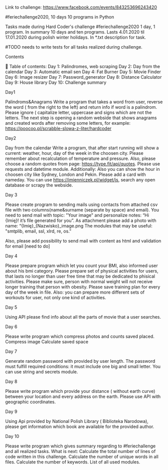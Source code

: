 Link to challenge: 
https://www.facebook.com/events/843253696243420

#feriechallenge2020, 10 days 10 programs in Python 

Tasks made during Hard Coder's challenge #feriechallenge2020 1 day, 1 program. In summary 10 days and ten programs. Lasts 4.01.2020 til 17.01.2020 during polish winter holidays. In *.txt description for task.

#TODO needs to write tests for all tasks realized during challenge. 

Contents 

📖 Table of contents:
Day 1: Palindromes, web scraping
Day 2: Day from the calendar 
Day 3: Automatic email sen
Day 4: Fat Burner
Day 5: Movie Finder
Day 6: Image resizer
Day 7: Password_generator
Day 8: Distance Calculator
Day 9:  House library
Day 10: Challenge summary 

Day1 

Palindroms&Anagrams 
Write a program that takes a word from user, reverse the word ( from the right to the left)  and return info if word is a palindrom.  Please ignore ( capitalize letter, uppercase and signs which are not  the letters.  The next step is opening a random webside that shows anagrams and created words after removing some letters, for example: https://poocoo.pl/scrabble-slowa-z-liter/hardcoder 

Day2 

Day from the calendar 
Write a program,  that after start running will show a current: weather, hour, day of the week in the choosen city. Please remember about recalculation of  temperature and  pressure. Also, please choose a random quotes from page:  https://type.fit/api/quotes. 
Please use requests and datetime module. 
Additionally: 
Also you can  show   the hour in choosen city like Sydney, London and Pekin. 
Please add  a card with nameday. You can use https://imienniczek.pl/widget/js, search any open database  or scrapy the webside. 

Day 3 

Please create program to sending mails using contacts from attached csv file with two columns(name&surname (separate by space)  and email). 
You need to send mail with topic: "Your image"  and personalize notes: “Hi {Imię}! it’s file generated for you”.  As attachment please add a photo with name: “{Imię}_{Nazwisko}_image.png
The modules that may be useful: "smtplib, email, ssl, xlrd, re, os." 

Also,  please add possibility to send mail with content as html and validation for email [need to do] 

Day 4 

Please prepare program which let you count your BMI, also  informed user about  his bmi category. Please prepare set of physical activities for users, that lasts no longer than user free time  that  may be dedicated to phisical activities. 
Please make sure,  person with normal weight  will not receive longer  training that person with obesity.  Please save training plan  for every day of the week  in file. 
Also: you can prepare more different sets of workouts for user, not only one kind of activities.

Day 5

Using  API please find info about all the parts of movie that a user searches.

Day 6 

Please write program which compress photos and counts saved placed. 
Compress image
Calculate saved space

Day 7 

Generate random password with provided by user length.  The password must fulfill  required conditions: it must include one big and small letter. You can use  string and secrets module. 

Day 8 

Please write program which provide your distance ( without earth curve) between your location and every address on the earth. 
Please use API with geographic coordinates. 

Day 9 

Using Api  provided by National Polish Library ( Biblioteka Narodowa), please get information which book are available for the provided author. 

Day 10 

Please write  program which  gives summary regarding to #feriechallenge  and all realized tasks. 
What is next: 
Calculate the total number of lines of code written in this challenge.
Calculate the number of unique words in all files.
Calculate the number of keywords.
List  of all used modules. 

